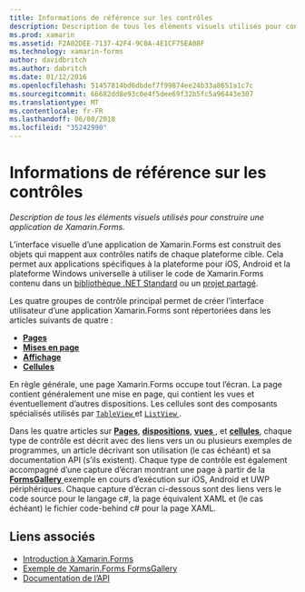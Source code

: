 ```yaml
---
title: Informations de référence sur les contrôles
description: Description de tous les éléments visuels utilisés pour construire une application de Xamarin.Forms. Cet article répertorie les groupes de contrôle qui composent l’interface utilisateur d’une application de Xamarin.Forms.
ms.prod: xamarin
ms.assetid: F2A02DEE-7137-42F4-9C0A-4E1CF75EA08F
ms.technology: xamarin-forms
author: davidbritch
ms.author: dabritch
ms.date: 01/12/2016
ms.openlocfilehash: 51457814bd6dbdef7f99874ee24b33a8651a1c7c
ms.sourcegitcommit: 66682dd8e93c0e4f5dee69f32b5fc5a96443e307
ms.translationtype: MT
ms.contentlocale: fr-FR
ms.lasthandoff: 06/08/2018
ms.locfileid: "35242990"
---
```

# <a name="controls-reference"></a>Informations de référence sur les contrôles

_Description de tous les éléments visuels utilisés pour construire une application de Xamarin.Forms._

L’interface visuelle d’une application de Xamarin.Forms est construit des objets qui mappent aux contrôles natifs de chaque plateforme cible. Cela permet aux applications spécifiques à la plateforme pour iOS, Android et la plateforme Windows universelle à utiliser le code de Xamarin.Forms contenu dans un [bibliothèque .NET Standard](~/cross-platform/app-fundamentals/net-standard.md) ou un [projet partagé](~/cross-platform/app-fundamentals/shared-projects.md).

Les quatre groupes de contrôle principal permet de créer l’interface utilisateur d’une application Xamarin.Forms sont répertoriées dans les articles suivants de quatre :

- [**Pages**](pages.md)
- [**Mises en page**](layouts.md)
- [**Affichage**](views.md)
- [**Cellules**](cells.md)

En règle générale, une page Xamarin.Forms occupe tout l’écran. La page contient généralement une mise en page, qui contient les vues et éventuellement d’autres dispositions. Les cellules sont des composants spécialisés utilisés par [ `TableView` ](views.md#tableView) et [ `ListView` ](views.md#listView).

Dans les quatre articles sur [ **Pages**](pages.md), [ **dispositions**](layouts.md), [ **vues** ](views.md), et [ **cellules**](cells.md), chaque type de contrôle est décrit avec des liens vers un ou plusieurs exemples de programmes, un article décrivant son utilisation (le cas échéant) et sa documentation API (s’ils existent). Chaque type de contrôle est également accompagné d’une capture d’écran montrant une page à partir de la [ **FormsGallery** ](https://developer.xamarin.com/samples/FormsGallery/) exemple en cours d’exécution sur iOS, Android et UWP périphériques. Chaque capture d’écran ci-dessous sont des liens vers le code source pour le langage c#, la page équivalent XAML et (le cas échéant) le fichier code-behind c# pour la page XAML.

## <a name="related-links"></a>Liens associés

- [Introduction à Xamarin.Forms](~/xamarin-forms/get-started/introduction-to-xamarin-forms.md)
- [Exemple de Xamarin.Forms FormsGallery](https://developer.xamarin.com/samples/FormsGallery/)
- [Documentation de l’API](https://developer.xamarin.com/api/root/Xamarin.Forms/)
